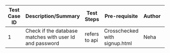 | Test Case ID  | Description/Summary  | Test Steps | Pre-requisite | Author  | Test Method |
| ------------- | -------------------- | ---------- | ------------- | ------- | ----------- |
|    1          | Check if the database matches with user Id and password  | refers to api  |    Crosschecked with signup.html         |  Neha       |    Manual Testing     |
